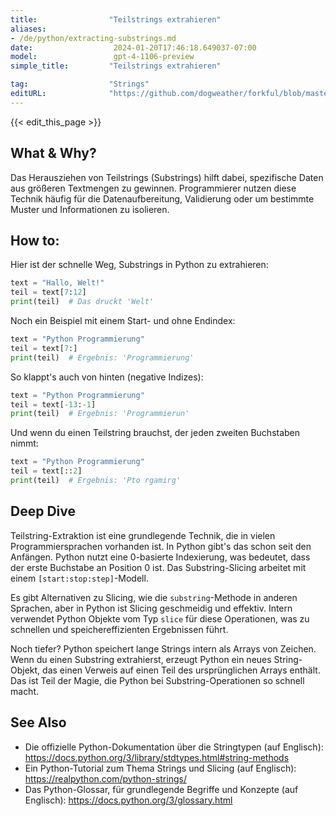 ```yaml
---
title:                "Teilstrings extrahieren"
aliases:
- /de/python/extracting-substrings.md
date:                  2024-01-20T17:46:18.649037-07:00
model:                 gpt-4-1106-preview
simple_title:         "Teilstrings extrahieren"

tag:                  "Strings"
editURL:              "https://github.com/dogweather/forkful/blob/master/content/de/python/extracting-substrings.md"
---
```


{{< edit_this_page >}}

## What & Why?
Das Herausziehen von Teilstrings (Substrings) hilft dabei, spezifische Daten aus größeren Textmengen zu gewinnen. Programmierer nutzen diese Technik häufig für die Datenaufbereitung, Validierung oder um bestimmte Muster und Informationen zu isolieren.

## How to:
Hier ist der schnelle Weg, Substrings in Python zu extrahieren:

```python
text = "Hallo, Welt!"
teil = text[7:12]
print(teil)  # Das druckt 'Welt'
```

Noch ein Beispiel mit einem Start- und ohne Endindex: 

```python
text = "Python Programmierung"
teil = text[7:]
print(teil)  # Ergebnis: 'Programmierung'
```

So klappt's auch von hinten (negative Indizes):

```python
text = "Python Programmierung"
teil = text[-13:-1]
print(teil)  # Ergebnis: 'Programmierun'
```

Und wenn du einen Teilstring brauchst, der jeden zweiten Buchstaben nimmt:

```python
text = "Python Programmierung"
teil = text[::2]
print(teil)  # Ergebnis: 'Pto rgamirg'
```

## Deep Dive
Teilstring-Extraktion ist eine grundlegende Technik, die in vielen Programmiersprachen vorhanden ist. In Python gibt's das schon seit den Anfängen. Python nutzt eine 0-basierte Indexierung, was bedeutet, dass der erste Buchstabe an Position 0 ist. Das Substring-Slicing arbeitet mit einem `[start:stop:step]`-Modell.

Es gibt Alternativen zu Slicing, wie die `substring`-Methode in anderen Sprachen, aber in Python ist Slicing geschmeidig und effektiv. Intern verwendet Python Objekte vom Typ `slice` für diese Operationen, was zu schnellen und speichereffizienten Ergebnissen führt.

Noch tiefer? Python speichert lange Strings intern als Arrays von Zeichen. Wenn du einen Substring extrahierst, erzeugt Python ein neues String-Objekt, das einen Verweis auf einen Teil des ursprünglichen Arrays enthält. Das ist Teil der Magie, die Python bei Substring-Operationen so schnell macht.

## See Also
- Die offizielle Python-Dokumentation über die Stringtypen (auf Englisch): https://docs.python.org/3/library/stdtypes.html#string-methods
- Ein Python-Tutorial zum Thema Strings und Slicing (auf Englisch): https://realpython.com/python-strings/
- Das Python-Glossar, für grundlegende Begriffe und Konzepte (auf Englisch): https://docs.python.org/3/glossary.html

